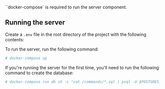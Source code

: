 ``docker-compose` is required to run the server component.

## Running the server

Create a `.env` file in the root directory of the project with the following contents:

To run the server, run the following command:

```bash
# docker-compose up
```

If you're running the server for the first time, you'll need to run the following command to create the database:

```bash
# docker-compose run db sh -c "cat /commands/*.sql | psql -U $POSTGRES_USER -d $POSTGRES_DB"
```
